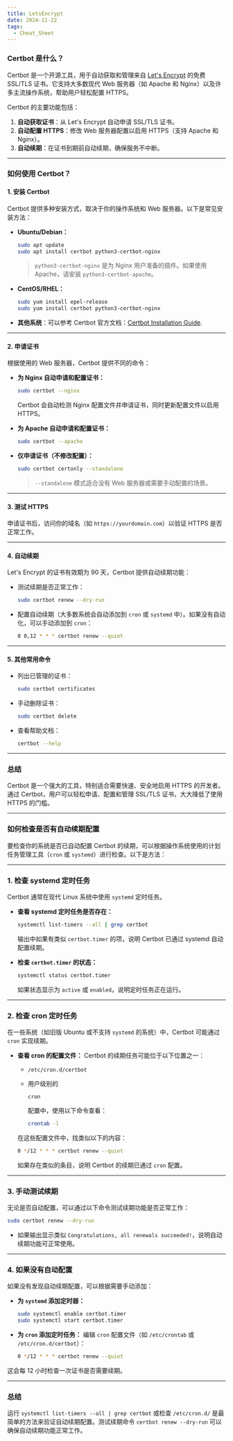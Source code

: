 ```yaml
---
title: LetsEncrypt
date: 2024-11-22
tags:
  - Cheat_Sheet
---
```




### Certbot 是什么？

Certbot 是一个开源工具，用于自动获取和管理来自 [Let's Encrypt](https://letsencrypt.org/) 的免费 SSL/TLS 证书。它支持大多数现代 Web 服务器（如 Apache 和 Nginx）以及许多主流操作系统，帮助用户轻松配置 HTTPS。

Certbot 的主要功能包括：

1. **自动获取证书**：从 Let's Encrypt 自动申请 SSL/TLS 证书。
2. **自动配置 HTTPS**：修改 Web 服务器配置以启用 HTTPS（支持 Apache 和 Nginx）。
3. **自动续期**：在证书到期前自动续期，确保服务不中断。

------

### 如何使用 Certbot？

#### 1. **安装 Certbot**

Certbot 提供多种安装方式，取决于你的操作系统和 Web 服务器。以下是常见安装方法：

- **Ubuntu/Debian：**

  ```bash
  sudo apt update
  sudo apt install certbot python3-certbot-nginx
  ```

  > `python3-certbot-nginx` 是为 Nginx 用户准备的插件。如果使用 Apache，请安装 `python3-certbot-apache`。

- **CentOS/RHEL：**

  ```bash
  sudo yum install epel-release
  sudo yum install certbot python3-certbot-nginx
  ```

- **其他系统**：可以参考 Certbot 官方文档：[Certbot Installation Guide](https://certbot.eff.org/).

------

#### 2. **申请证书**

根据使用的 Web 服务器，Certbot 提供不同的命令：

- **为 Nginx 自动申请和配置证书：**

  ```bash
  sudo certbot --nginx
  ```

  Certbot 会自动检测 Nginx 配置文件并申请证书，同时更新配置文件以启用 HTTPS。

- **为 Apache 自动申请和配置证书：**

  ```bash
  sudo certbot --apache
  ```

- **仅申请证书（不修改配置）：**

  ```bash
  sudo certbot certonly --standalone
  ```

  > `--standalone` 模式适合没有 Web 服务器或需要手动配置的场景。

------

#### 3. **测试 HTTPS**

申请证书后，访问你的域名（如 `https://yourdomain.com`）以验证 HTTPS 是否正常工作。

------

#### 4. **自动续期**

Let's Encrypt 的证书有效期为 90 天，Certbot 提供自动续期功能：

- 测试续期是否正常工作：

  ```bash
  sudo certbot renew --dry-run
  ```

- 配置自动续期（大多数系统会自动添加到 `cron` 或 `systemd` 中）。如果没有自动化，可以手动添加到 `cron`：

  ```bash
  0 0,12 * * * certbot renew --quiet
  ```

------

#### 5. **其他常用命令**

- 列出已管理的证书：

  ```bash
  sudo certbot certificates
  ```

- 手动删除证书：

  ```bash
  sudo certbot delete
  ```

- 查看帮助文档：

  ```bash
  certbot --help
  ```

------

### 总结

Certbot 是一个强大的工具，特别适合需要快速、安全地启用 HTTPS 的开发者。通过 Certbot，用户可以轻松申请、配置和管理 SSL/TLS 证书，大大降低了使用 HTTPS 的门槛。

---

### 如何检查是否有自动续期配置

要检查你的系统是否已自动配置 Certbot 的续期，可以根据操作系统使用的计划任务管理工具（`cron` 或 `systemd`）进行检查。以下是方法：

------

### **1. 检查 systemd 定时任务**

Certbot 通常在现代 Linux 系统中使用 `systemd` 定时任务。

- **查看 systemd 定时任务是否存在：**

  ```bash
  systemctl list-timers --all | grep certbot
  ```

  输出中如果有类似 `certbot.timer` 的项，说明 Certbot 已通过 systemd 自动配置续期。

- **检查 `certbot.timer` 的状态：**

  ```bash
  systemctl status certbot.timer
  ```

  如果状态显示为 `active` 或 `enabled`，说明定时任务正在运行。

------

### **2. 检查 cron 定时任务**

在一些系统（如旧版 Ubuntu 或不支持 `systemd` 的系统）中，Certbot 可能通过 `cron` 实现续期。

- **查看 cron 的配置文件：** Certbot 的续期任务可能位于以下位置之一：

  - `/etc/cron.d/certbot`

  - 用户级别的 

    ```
    cron
    ```

     配置中，使用以下命令查看：

    ```bash
    crontab -l
    ```

  在这些配置文件中，找类似以下的内容：

  ```bash
  0 */12 * * * certbot renew --quiet
  ```

  如果存在类似的条目，说明 Certbot 的续期已通过 `cron` 配置。

------

### **3. 手动测试续期**

无论是否自动配置，可以通过以下命令测试续期功能是否正常工作：

```bash
sudo certbot renew --dry-run
```

- 如果输出显示类似 `Congratulations, all renewals succeeded!`，说明自动续期功能可正常使用。

------

### **4. 如果没有自动配置**

如果没有发现自动续期配置，可以根据需要手动添加：

- **为 `systemd` 添加定时器：**

  ```bash
  sudo systemctl enable certbot.timer
  sudo systemctl start certbot.timer
  ```

- **为 `cron` 添加定时任务：** 编辑 `cron` 配置文件（如 `/etc/crontab` 或 `/etc/cron.d/certbot`）：

  ```bash
  0 */12 * * * certbot renew --quiet
  ```

这会每 12 小时检查一次证书是否需要续期。

------

### 总结

运行 `systemctl list-timers --all | grep certbot` 或检查 `/etc/cron.d/` 是最简单的方法来验证自动续期配置。测试续期命令 `certbot renew --dry-run` 可以确保自动续期功能正常工作。
